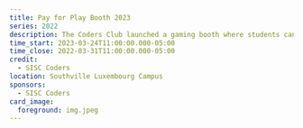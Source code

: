 ```yaml
---
title: Pay for Play Booth 2023
series: 2022
description: The Coders Club launched a gaming booth where students can play the games of the Coders club members.
time_start: 2023-03-24T11:00:00.000-05:00
time_close: 2022-03-31T11:00:00.000-05:00
credit:
  - SISC Coders
location: Southville Luxembourg Campus
sponsors:
  - SISC Coders
card_image:
  foreground: img.jpeg
---
```


